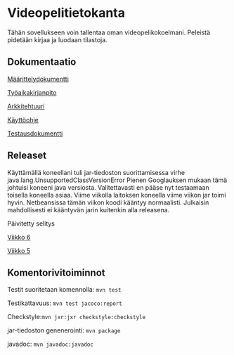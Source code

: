 # Videopelitietokanta
Tähän sovellukseen voin tallentaa oman videopelikokoelmani. Peleistä pidetään kirjaa ja luodaan tilastoja.




## Dokumentaatio
[Määrittelydokumentti](https://github.com/Stobelius/ot-harjoitustyo/blob/master/Videopelitietokanta/dokumentaatio/Maarittelydokumentti.md)

[Työaikakirjanpito](https://github.com/Stobelius/ot-harjoitustyo/blob/master/Videopelitietokanta/dokumentaatio/tyoaikakirjanpito.md)

[Arkkitehtuuri](https://github.com/Stobelius/ot-harjoitustyo/blob/master/Videopelitietokanta/dokumentaatio/arkkitehtuuri.md)

[Käyttöohje](https://github.com/Stobelius/ot-harjoitustyo/blob/master/Videopelitietokanta/dokumentaatio/K%C3%A4ytt%C3%B6ohje.md)

[Testausdokumentti](https://github.com/Stobelius/ot-harjoitustyo/blob/master/Videopelitietokanta/dokumentaatio/Testausdokumentti.md)

## Releaset
Käyttämällä koneellani tuli jar-tiedoston suorittamisessa virhe java.lang.UnsupportedClassVersionError Pienen Googlauksen mukaan tämä johtuisi koneeni java versiosta. Valitettavasti en pääse nyt testaamaan toisella koneella asiaa. Viime viikolla laitoksen koneella viime viikon jar toimi hyvin. Netbeansissa tämän viikon koodi kääntyy normaalisti. Julkaisin mahdollisesti ei kääntyvän jarin kuitenkin alla releasena.

Päivitetty selitys

[Viikko 6](https://github.com/Stobelius/ot-harjoitustyo/releases/tag/viikko6)

[Viikko 5](https://github.com/Stobelius/ot-harjoitustyo/releases/tag/viikko5)

## Komentorivitoiminnot
Testit suoritetaan komennolla: `mvn test`

Testikattavuus:
``
mvn test jacoco:report
``

Checkstyle:`mvn jxr:jxr checkstyle:checkstyle`

jar-tiedoston genenerointi: `mvn package`

javadoc: `mvn javadoc:javadoc`

